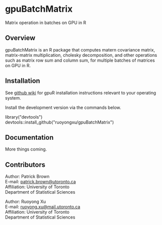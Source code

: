 # gpuBatchMatrix

Matrix operation in batches on GPU in R

## Overview
gpuBatchMatrix is an R package that computes matern covariance matrix, matrix-matrix multiplication, cholesky decomposition, and other operations such as matrix 
row sum and column sum, for multiple batches of matrices on GPU in R.



## Installation
See [github wiki](https://github.com/cdeterman/gpuR/wiki) for gpuR
installation instructions relevant to your operating system.

Install the development version via the commands below.

library("devtools")\
devtools::install_github("ruoyongxu/gpuBatchMatrix")


## Documentation
More things coming.


## Contributors
Author: Patrick Brown                                                
E-mail: patrick.brown@utoronto.ca                                      
Affiliation: University of Toronto                                      
Department of Statistical Sciences   

Author: Ruoyong Xu                                      
E-mail: ruoyong.xu@mail.utoronto.ca                                   
Affiliation: University of Toronto                                  
Department of Statistical Sciences   








